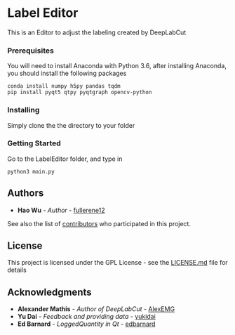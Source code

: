 # Label Editor

This is an Editor to adjust the labeling created by DeepLabCut

### Prerequisites

You will need to install Anaconda with Python 3.6, after installing Anaconda, you should install the following packages

```
conda install numpy h5py pandas tqdm
pip install pyqt5 qtpy pyqtgraph opencv-python
```

### Installing

Simply clone the the directory to your folder

### Getting Started

Go to the LabelEditor folder, and type in

```
python3 main.py
```

## Authors

* **Hao Wu** - *Author* - [fullerene12](https://github.com/fullerene12)

See also the list of [contributors](https://github.com/your/project/contributors) who participated in this project.

## License

This project is licensed under the GPL License - see the [LICENSE.md](LICENSE.md) file for details

## Acknowledgments

* **Alexander Mathis** - *Author of DeepLabCut* - [AlexEMG](https://github.com/AlexEMG)
* **Yu Dai** - *Feedback and providing data* - [yukidai](https://github.com/yukidai)
* **Ed Barnard** - *LoggedQuantity in Qt* - [edbarnard](https://github.com/edbarnard)
